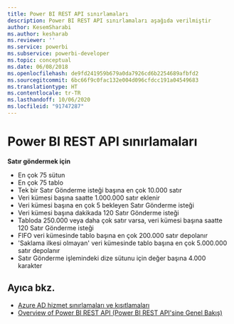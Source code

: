 ```yaml
---
title: Power BI REST API sınırlamaları
description: Power BI REST API sınırlamaları aşağıda verilmiştir
author: KesemSharabi
ms.author: kesharab
ms.reviewer: ''
ms.service: powerbi
ms.subservice: powerbi-developer
ms.topic: conceptual
ms.date: 06/08/2018
ms.openlocfilehash: de9fd241959b679a0da7926cd6b2254689afbfd2
ms.sourcegitcommit: 6bc66f9c0fac132e004d096cfdcc191a04549683
ms.translationtype: HT
ms.contentlocale: tr-TR
ms.lasthandoff: 10/06/2020
ms.locfileid: "91747287"
---
```

# <a name="power-bi-rest-api-limitations"></a>Power BI REST API sınırlamaları  
  
**Satır göndermek için**
  
* En çok 75 sütun
* En çok 75 tablo
* Tek bir Satır Gönderme isteği başına en çok 10.000 satır  
* Veri kümesi başına saatte 1.000.000 satır eklenir  
* Veri kümesi başına en çok 5 bekleyen Satır Gönderme isteği  
* Veri kümesi başına dakikada 120 Satır Gönderme isteği
* Tabloda 250.000 veya daha çok satır varsa, veri kümesi başına saatte 120 Satır Gönderme isteği
* FIFO veri kümesinde tablo başına en çok 200.000 satır depolanır
* 'Saklama ilkesi olmayan' veri kümesinde tablo başına en çok 5.000.000 satır depolanır  
* Satır Gönderme işlemindeki dize sütunu için değer başına 4.000 karakter
  
## <a name="see-also"></a>Ayıca bkz.

* [Azure AD hizmet sınırlamaları ve kısıtlamaları](/azure/active-directory/active-directory-service-limits-restrictions)   
* [Overview of Power BI REST API (Power BI REST API'sine Genel Bakış)](/rest/api/power-bi/)